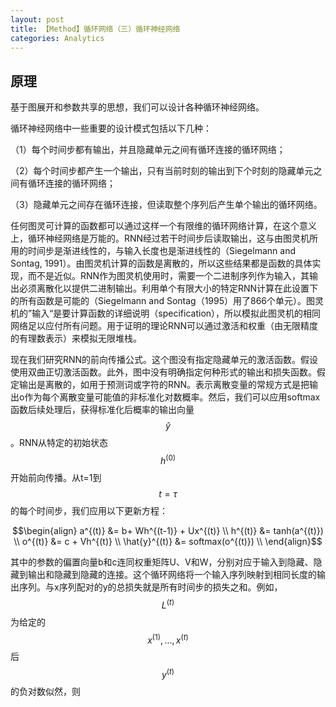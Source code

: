 ```yaml
---
layout: post
title: 【Method】循环网络（三）循环神经网络
categories: Analytics
---
```


## 原理

基于图展开和参数共享的思想，我们可以设计各种循环神经网络。

循环神经网络中一些重要的设计模式包括以下几种：

（1）每个时间步都有输出，并且隐藏单元之间有循环连接的循环网络；

（2）每个时间步都产生一个输出，只有当前时刻的输出到下个时刻的隐藏单元之间有循环连接的循环网络；

（3）隐藏单元之间存在循环连接，但读取整个序列后产生单个输出的循环网络。

任何图灵可计算的函数都可以通过这样一个有限维的循环网络计算，在这个意义上，循环神经网络是万能的。RNN经过若干时间步后读取输出，这与由图灵机所用的时间步是渐进线性的，与输入长度也是渐进线性的（Siegelmann and Sontag, 1991）。由图灵机计算的函数是离散的，所以这些结果都是函数的具体实现，而不是近似。RNN作为图灵机使用时，需要一个二进制序列作为输入，其输出必须离散化以提供二进制输出。利用单个有限大小的特定RNN计算在此设置下的所有函数是可能的（Siegelmann and Sontag（1995）用了866个单元）。图灵机的”输入“是要计算函数的详细说明（specification），所以模拟此图灵机的相同网络足以应付所有问题。用于证明的理论RNN可以通过激活和权重（由无限精度的有理数表示）来模拟无限堆栈。

现在我们研究RNN的前向传播公式。这个图没有指定隐藏单元的激活函数。假设使用双曲正切激活函数。此外，图中没有明确指定何种形式的输出和损失函数。假定输出是离散的，如用于预测词或字符的RNN。表示离散变量的常规方式是把输出o作为每个离散变量可能值的非标准化对数概率。然后，我们可以应用softmax函数后续处理后，获得标准化后概率的输出向量$$\hat{y}$$。RNN从特定的初始状态$$h^{(0)}$$开始前向传播。从t=1到$$t=\tau$$的每个时间步，我们应用以下更新方程：

$$\begin{align}
a^{(t)} &= b+ Wh^{(t-1)} + Ux^{(t)} \\
h^{(t)} &= tanh(a^{(t)}) \\
o^{(t)} &= c + Vh^{(t)} \\
\hat{y}^{(t)} &= softmax(o^{(t)}) \\
\end{align}$$

其中的参数的偏置向量b和c连同权重矩阵U、V和W，分别对应于输入到隐藏、隐藏到输出和隐藏到隐藏的连接。这个循环网络将一个输入序列映射到相同长度的输出序列。与x序列配对的y的总损失就是所有时间步的损失之和。例如，$$L^{(t)}$$为给定的$$x^{(1)},...,x^{(t)}$$后$$y^{(t)}$$的负对数似然，则

